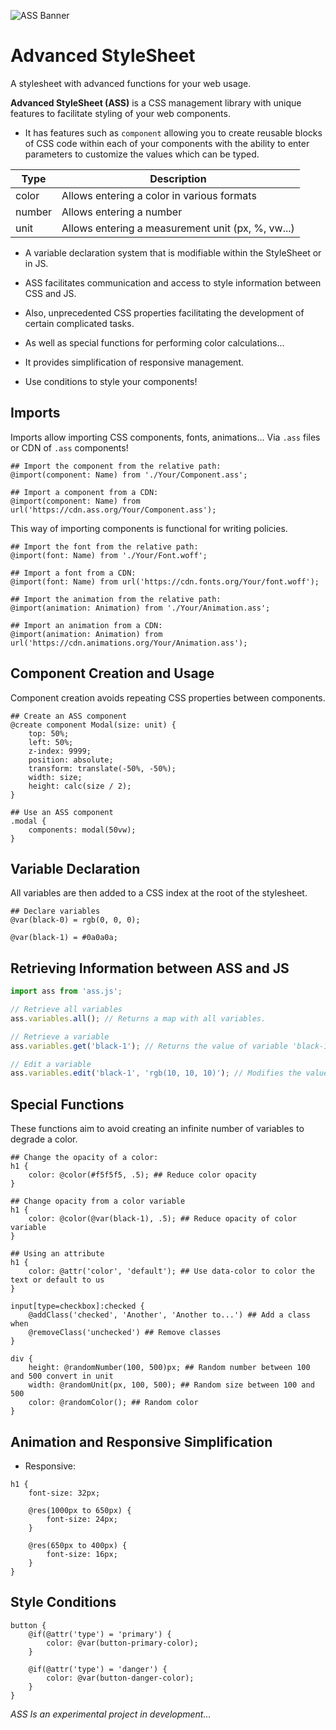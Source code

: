![ASS Banner](https://cdn.discordapp.com/attachments/1233393558828879902/1233393559160356945/ass.banner.png?ex=662d9783&is=662c4603&hm=266e0b8907f9e04845de755ff3de0ee0652727a18f88fa14ea19c088fefc8371)

# Advanced StyleSheet

A stylesheet with advanced functions for your web usage.

**Advanced StyleSheet (ASS)** is a CSS management library with unique features to facilitate styling of your web components.

- It has features such as `component` allowing you to create reusable blocks of CSS code within each of your components with the ability to enter parameters to customize the values which can be typed.

| Type | Description |
| ---- | ----------------------------------------------------------- |
| color | Allows entering a color in various formats |
| number | Allows entering a number |
| unit | Allows entering a measurement unit (px, %, vw...) |

- A variable declaration system that is modifiable within the StyleSheet or in JS.

- ASS facilitates communication and access to style information between CSS and JS.

- Also, unprecedented CSS properties facilitating the development of certain complicated tasks.

- As well as special functions for performing color calculations...

- It provides simplification of responsive management.

- Use conditions to style your components!


## Imports

Imports allow importing CSS components, fonts, animations... Via `.ass` files or CDN of `.ass` components!

```ass
## Import the component from the relative path:
@import(component: Name) from './Your/Component.ass';

## Import a component from a CDN:
@import(component: Name) from url('https://cdn.ass.org/Your/Component.ass');
```

This way of importing components is functional for writing policies.

```ass
## Import the font from the relative path:
@import(font: Name) from './Your/Font.woff';

## Import a font from a CDN:
@import(font: Name) from url('https://cdn.fonts.org/Your/font.woff');
```

```ass
## Import the animation from the relative path:
@import(animation: Animation) from './Your/Animation.ass';

## Import an animation from a CDN:
@import(animation: Animation) from url('https://cdn.animations.org/Your/Animation.ass');
```

## Component Creation and Usage

Component creation avoids repeating CSS properties between components.
```ass
## Create an ASS component
@create component Modal(size: unit) {
    top: 50%;
    left: 50%;
    z-index: 9999;
    position: absolute;
    transform: translate(-50%, -50%);
    width: size;
    height: calc(size / 2);
}
```
```ass
## Use an ASS component
.modal {
    components: modal(50vw);
}
```

## Variable Declaration

All variables are then added to a CSS index at the root of the stylesheet.

```ass
## Declare variables
@var(black-0) = rgb(0, 0, 0);

@var(black-1) = #0a0a0a;
```

## Retrieving Information between ASS and JS
```js
import ass from 'ass.js';

// Retrieve all variables
ass.variables.all(); // Returns a map with all variables.

// Retrieve a variable
ass.variables.get('black-1'); // Returns the value of variable 'black-1'.

// Edit a variable
ass.variables.edit('black-1', 'rgb(10, 10, 10)'); // Modifies the value until page reload
```

## Special Functions

These functions aim to avoid creating an infinite number of variables to degrade a color.

```ass
## Change the opacity of a color:
h1 {
    color: @color(#f5f5f5, .5); ## Reduce color opacity
}

## Change opacity from a color variable
h1 {
    color: @color(@var(black-1), .5); ## Reduce opacity of color variable
}

## Using an attribute
h1 {
    color: @attr('color', 'default'); ## Use data-color to color the text or default to us
}

input[type=checkbox]:checked {
    @addClass('checked', 'Another', 'Another to...') ## Add a class when
    @removeClass('unchecked') ## Remove classes
}

div {
    height: @randomNumber(100, 500)px; ## Random number between 100 and 500 convert in unit
    width: @randomUnit(px, 100, 500); ## Random size between 100 and 500
    color: @randomColor(); ## Random color
}
```

## Animation and Responsive Simplification

- Responsive:

```ass
h1 {
    font-size: 32px;

    @res(1000px to 650px) {
        font-size: 24px;
    }

    @res(650px to 400px) {
        font-size: 16px;
    }
}
```

## Style Conditions

```ass
button {
    @if(@attr('type') = 'primary') {
        color: @var(button-primary-color);
    }

    @if(@attr('type') = 'danger') {
        color: @var(button-danger-color);
    }
}
```

*ASS Is an experimental project in development...*
